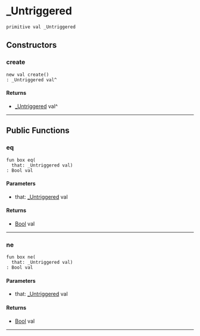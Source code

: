 # _Untriggered

```pony
primitive val _Untriggered
```

## Constructors

### create

```pony
new val create()
: _Untriggered val^
```

#### Returns

* [_Untriggered](wallaroo-ent-cluster_manager-_Untriggered) val^

---

## Public Functions

### eq

```pony
fun box eq(
  that: _Untriggered val)
: Bool val
```
#### Parameters

*   that: [_Untriggered](wallaroo-ent-cluster_manager-_Untriggered) val

#### Returns

* [Bool](builtin-Bool) val

---

### ne

```pony
fun box ne(
  that: _Untriggered val)
: Bool val
```
#### Parameters

*   that: [_Untriggered](wallaroo-ent-cluster_manager-_Untriggered) val

#### Returns

* [Bool](builtin-Bool) val

---

